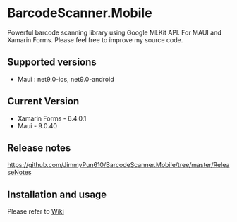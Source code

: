 # BarcodeScanner.Mobile

Powerful barcode scanning library using Google MLKit API. For MAUI and Xamarin Forms. Please feel free to improve my source code.

## Supported versions

* Maui : net9.0-ios, net9.0-android

## Current Version

* Xamarin Forms - 6.4.0.1
* Maui - 9.0.40

## Release notes

https://github.com/JimmyPun610/BarcodeScanner.Mobile/tree/master/ReleaseNotes

## Installation and usage

Please refer to [Wiki](https://github.com/JimmyPun610/BarcodeScanner.Mobile/wiki)



